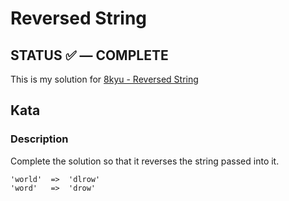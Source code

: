 # Reversed String

## **STATUS** ✅ — COMPLETE

This is my solution for [8kyu - Reversed String](https://www.codewars.com/kata/5168bb5dfe9a00b126000018)

## Kata

### Description

Complete the solution so that it reverses the string passed into it.

```
'world'  =>  'dlrow'
'word'   =>  'drow'
```
